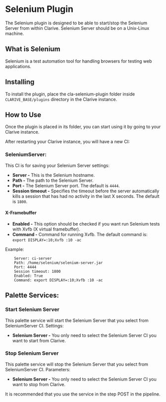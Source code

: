 
# Selenium Plugin

The Selenium plugin is designed to be able to start/stop the Selenium Server from within Clarive. Selenium Server should be on a Unix-Linux machine.

## What is Selenium

Selenium is a test automation tool for handling browsers for testing web applications.

## Installing

To install the plugin, place the cla-selenium-plugin folder inside `CLARIVE_BASE/plugins`
directory in the Clarive instance.

## How to Use

Once the plugin is placed in its folder, you can start using it by going to your Clarive
instance.

After restarting your Clarive instance, you will have a new CI:

### SeleniumServer:

This CI is for saving your Selenium Server settings:

- **Server -** This is the Selenium hostname.
- **Path -** The path to the Selenium Server.
- **Port -** The Selenium Server port. The default is `4444`.
- **Session timeout -**  Specifies the timeout before the server automatically kills 
a session that has had no activity in the last X seconds. The default is `1800`.

#### X-Framebuffer
-  **Enabled -** This option should be checked if you want run Selenium tests with Xvfb (X virtual framebuffer).
-  **Command -** Command for running Xvfb. The default command is: `export DISPLAY=:10;Xvfb :10 -ac`

Example:


		Server: ci-server
		Path: /home/selenium/selenium-server.jar
		Port: 4444
		Session timeout: 1800
		Enabled: True
		Command: export DISPLAY=:10;Xvfb :10 -ac

## Palette Services:

### Start Selenium Server

This palette service will start the Selenium Server that you select from SeleniumServer CI.
Settings:

- **Selenium Server -** You only need to select the Selenium Server CI you want to start from Clarive.

### Stop Selenium Server

This palette service will stop the Selenium Server that you select from SeleniumServer CI.
Parameters:

- **Selenium Server -** You only need to select the Selenium Server CI you want to stop from Clarive.

It is recommended that you use the service in the step POST in the pipeline.

